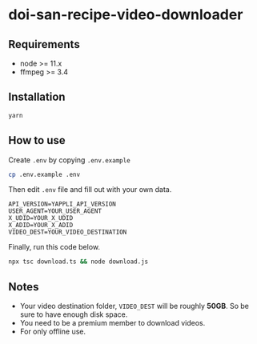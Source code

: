 # doi-san-recipe-video-downloader

## Requirements

- node >= 11.x
- ffmpeg >= 3.4

## Installation

```bash
yarn
```

## How to use

Create `.env` by copying `.env.example`

```bash
cp .env.example .env
```

Then edit `.env` file and fill out with your own data.

```env
API_VERSION=YAPPLI_API_VERSION
USER_AGENT=YOUR_USER_AGENT
X_UDID=YOUR_X_UDID
X_ADID=YOUR_X_ADID
VIDEO_DEST=YOUR_VIDEO_DESTINATION
```

Finally, run this code below.

```bash
npx tsc download.ts && node download.js
```

## Notes

- Your video destination folder, `VIDEO_DEST` will be roughly **50GB**. So be sure to have enough disk space.
- You need to be a premium member to download videos.
- For only offline use.
